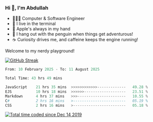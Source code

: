 <h3>Hi 👋, I'm Abdullah</h3>

- 👨🏻‍💻 Computer & Software Engineer
- 🖤 I live in the terminal
- 🍎 Apple's always in my hand
- 🐧 I hang out with the penguin when things get adventurous!
- ☕ Curiosity drives me, and caffeine keeps the engine running!

Welcome to my nerdy playground!

[![GitHub Streak](https://streak-stats.demolab.com?user=al3bad&theme=transparent&date_format=j%20M%5B%20Y%5D)](https://git.io/streak-stats)

<!--START_SECTION:waka-->

```python
From: 10 February 2025 - To: 11 August 2025

Total Time: 43 hrs 49 mins

JavaScript    21 hrs 35 mins  >>>>>>>>>>>>-------------   49.28 %
EJS           10 hrs 18 mins  >>>>>>-------------------   23.51 %
Markdown      4 hrs 37 mins   >>>----------------------   10.55 %
C#            2 hrs 16 mins   >------------------------   05.19 %
CSS           2 hrs 16 mins   >------------------------   05.18 %
```

<!--END_SECTION:waka-->

<p>
  <a href="https://wakatime.com/@ce2a2aac-0d6b-4d65-b864-8a4bcaf12967"><img src="https://wakatime.com/badge/user/ce2a2aac-0d6b-4d65-b864-8a4bcaf12967.svg" alt="Total time coded since Dec 14 2019" /></a>
</p>

